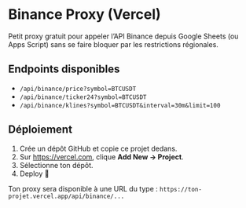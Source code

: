 # Binance Proxy (Vercel)

Petit proxy gratuit pour appeler l’API Binance depuis Google Sheets (ou Apps Script) 
sans se faire bloquer par les restrictions régionales.

## Endpoints disponibles

- `/api/binance/price?symbol=BTCUSDT`
- `/api/binance/ticker24?symbol=BTCUSDT`
- `/api/binance/klines?symbol=BTCUSDT&interval=30m&limit=100`

## Déploiement

1. Crée un dépôt GitHub et copie ce projet dedans.
2. Sur https://vercel.com, clique **Add New → Project**.
3. Sélectionne ton dépôt.
4. Deploy 🚀

Ton proxy sera disponible à une URL du type :
`https://ton-projet.vercel.app/api/binance/...`
